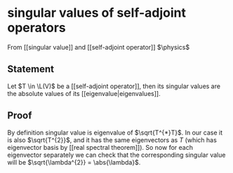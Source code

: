 # singular values of self-adjoint operators
From [[singular value]] and [[self-adjoint operator]]
$\physics$
## Statement
Let $T \in \L(V)$ be a [[self-adjoint operator]], then its singular values are the absolute values of its [[eigenvalue|eigenvalues]].

## Proof
By definition singular value is eigenvalue of $\sqrt{T^{*}T}$. In our case it is also $\sqrt{T^{2}}$, and it has the same eigenvectors as $T$ (which has eigenvector basis by [[real spectral theorem]]). So now for each eigenvector separately we can check that the corresponding singular value will be $\sqrt{\lambda^{2}} = \abs{\lambda}$.